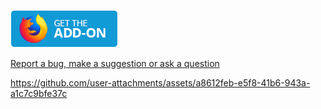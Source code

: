 [![](https://raw.githubusercontent.com/igorlogius/igorlogius/main/geFxAddon.png)](https://addons.mozilla.org/firefox/addon/gather-from-tabs/)

[Report a bug, make a suggestion or ask a question](https://github.com/igorlogius/igorlogius/issues/new/choose)

https://github.com/user-attachments/assets/a8612feb-e5f8-41b6-943a-a1c7c9bfe37c
